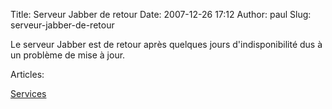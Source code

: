 Title: Serveur Jabber de retour
Date: 2007-12-26 17:12
Author: paul
Slug: serveur-jabber-de-retour

<div
class="field field-name-body field-type-text-with-summary field-label-hidden">

<div class="field-items">

<div class="field-item even">

Le serveur Jabber est de retour après quelques jours d'indisponibilité
dus à un problème de mise à jour.

</p>
<p>

</div>

</div>

</div>

<div
class="field field-name-taxonomy-vocabulary-2 field-type-taxonomy-term-reference field-label-above">

<div class="field-label">

Articles: 

</div>

<div class="field-items">

<div class="field-item even">

[Services](https://www.ezvan.fr/taxonomy/term/8)

</div>

</div>

</div>

</p>

